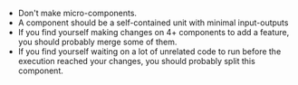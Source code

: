 - Don't make micro-components. 
- A component should be a self-contained unit with minimal input-outputs
- If you find yourself making changes on 4+ components to add a feature, you should probably merge some of them.
- If you find yourself waiting on a lot of unrelated code to run before the execution reached your changes, you should probably split this component.
